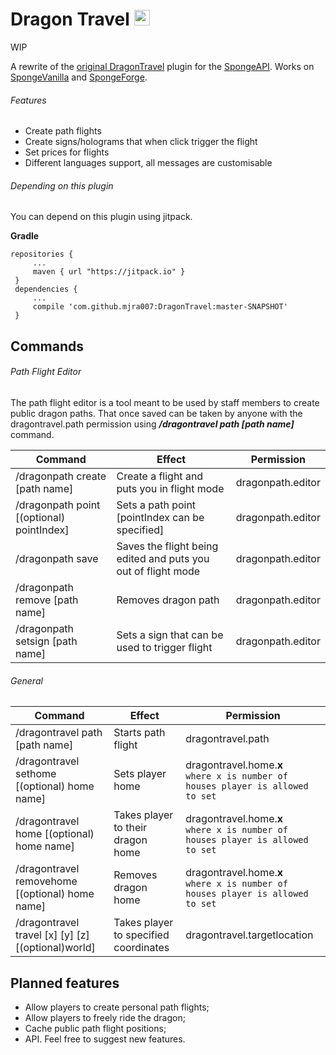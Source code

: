 # Dragon Travel <img src="https://static.wikia.nocookie.net/minecraft_gamepedia/images/b/b6/Dragon_Head.png/revision/latest/scale-to-width-down/150?cb=20200309195302" width="25" height="25">
WIP
 
A rewrite of the [original DragonTravel][1] plugin for the [SpongeAPI][2].
Works on [SpongeVanilla][4] and [SpongeForge][3].

[1]: https://github.com/Phiwa/DragonTravel
[2]: https://github.com/SpongePowered/SpongeAPI
[3]: https://github.com/SpongePowered/SpongeForge
[4]: https://github.com/SpongePowered/SpongeVanilla
###### Features
* Create path flights
* Create signs/holograms that when click trigger the flight
* Set prices for flights
* Different languages support, all messages are customisable
###### Depending on this plugin
You can depend on this plugin using jitpack. 

**Gradle**
```
repositories {
     ...
     maven { url "https://jitpack.io" }
 }
 dependencies {
     ...
     compile 'com.github.mjra007:DragonTravel:master-SNAPSHOT'
 }
```
## Commands
###### Path Flight Editor 
The path flight editor is a tool meant to be used by staff members to create public dragon paths.
That once saved can be taken by anyone with the dragontravel.path permission using ***/dragontravel path [path name]***
command.

| Command        | Effect       | Permission |
| --------------- |-------------| -------------| 
| /dragonpath create [path name] | Create a flight and puts you in flight mode | dragonpath.editor | 
| /dragonpath point [(optional) pointIndex] | Sets a path point [pointIndex can be specified]|dragonpath.editor | 
| /dragonpath save | Saves the flight being edited and puts you out of flight mode|dragonpath.editor | 
| /dragonpath remove [path name] | Removes dragon path | dragonpath.editor | 
| /dragonpath setsign [path name] | Sets a sign that can be used to trigger flight | dragonpath.editor |
###### General
| Command        | Effect       |  Permission |
| --------------- |-------------| -------------| 
| /dragontravel path [path name]| Starts path flight | dragontravel.path |
| /dragontravel sethome [(optional) home name]| Sets player home| dragontravel.home.**x** <br>`where x is number of houses player is allowed to set`</br>|
| /dragontravel home [(optional) home name]  | Takes player to their dragon home |dragontravel.home.**x** <br>`where x is number of houses player is allowed to set`</br>|
| /dragontravel removehome [(optional) home name]  | Removes dragon home |dragontravel.home.**x** <br>`where x is number of houses player is allowed to set`</br>|
| /dragontravel travel [x] [y] [z] [(optional)world] | Takes player to specified coordinates |dragontravel.targetlocation 

## Planned features
* Allow players to create personal path flights;
* Allow players to freely ride the dragon;
* Cache public path flight positions;
* API.
Feel free to suggest new features.

